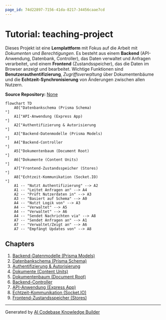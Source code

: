 ```yaml
---
page_id: 74d22897-7156-41da-8217-34456caae7cd
---
```

# Tutorial: teaching-project

Dieses Projekt ist eine **Lernplattform** mit Fokus auf die Arbeit mit
*Dokumenten* und *Berechtigungen*. Es besteht aus einem **Backend**
(API-Anwendung, Datenbank, Controller), das Daten verwaltet und Anfragen
verarbeitet, und einem **Frontend** (Zustandsspeicher), das die Daten im Browser
anzeigt und bearbeitet. Wichtige Funktionen sind **Benutzerauthentifizierung**,
*Zugriffsverwaltung* über Dokumentenbäume und die **Echtzeit-Synchronisierung** von
Änderungen zwischen allen Nutzern.


**Source Repository:** [None](None)

```mermaid
flowchart TD
    A0["Datenbankschema (Prisma Schema)
"]
    A1["API-Anwendung (Express App)
"]
    A2["Authentifizierung & Autorisierung
"]
    A3["Backend-Datenmodelle (Prisma Models)
"]
    A4["Backend-Controller
"]
    A5["Dokumentenbaum (Document Root)
"]
    A6["Dokumente (Content Units)
"]
    A7["Frontend-Zustandsspeicher (Stores)
"]
    A8["Echtzeit-Kommunikation (Socket.IO)
"]
    A1 -- "Nutzt Authentifizierung" --> A2
    A1 -- "Leitet Anfragen an" --> A4
    A2 -- "Prüft Nutzerdaten in" --> A3
    A3 -- "Basiert auf Schema" --> A0
    A4 -- "Nutzt Logik von" --> A3
    A4 -- "Verwaltet" --> A5
    A4 -- "Verwaltet" --> A6
    A4 -- "Sendet Nachrichten via" --> A8
    A7 -- "Sendet Anfragen an" --> A1
    A7 -- "Verwaltet/Zeigt an" --> A6
    A7 -- "Empfängt Updates von" --> A8
```

## Chapters

1. [Backend-Datenmodelle (Prisma Models)
](01_backend_datenmodelle__prisma_models__.md)
2. [Datenbankschema (Prisma Schema)
](02_datenbankschema__prisma_schema__.md)
3. [Authentifizierung & Autorisierung
](03_authentifizierung___autorisierung_.md)
4. [Dokumente (Content Units)
](04_dokumente__content_units__.md)
5. [Dokumentenbaum (Document Root)
](05_dokumentenbaum__document_root__.md)
6. [Backend-Controller
](06_backend_controller_.md)
7. [API-Anwendung (Express App)
](07_api_anwendung__express_app__.md)
8. [Echtzeit-Kommunikation (Socket.IO)
](08_echtzeit_kommunikation__socket_io__.md)
9. [Frontend-Zustandsspeicher (Stores)
](09_frontend_zustandsspeicher__stores__.md)


---

Generated by [AI Codebase Knowledge Builder](https://github.com/The-Pocket/Tutorial-Codebase-Knowledge)
